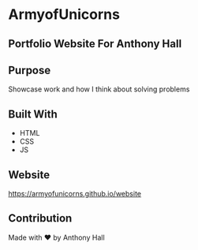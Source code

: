 # ArmyofUnicorns 
## Portfolio Website For Anthony Hall

## Purpose
Showcase work and how I think about solving problems

## Built With
* HTML
* CSS
* JS

## Website
https://armyofunicorns.github.io/website

## Contribution
Made with ❤️ by Anthony Hall